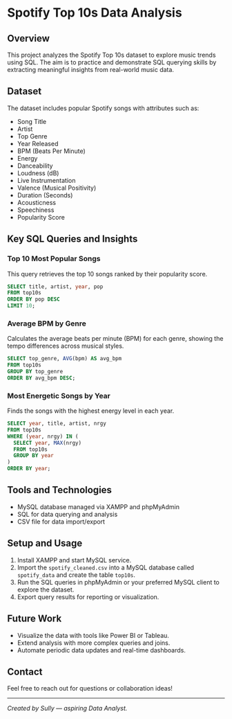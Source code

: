 
# Spotify Top 10s Data Analysis

## Overview  
This project analyzes the Spotify Top 10s dataset to explore music trends using SQL. The aim is to practice and demonstrate SQL querying skills by extracting meaningful insights from real-world music data.

## Dataset  
The dataset includes popular Spotify songs with attributes such as:  
- Song Title  
- Artist  
- Top Genre  
- Year Released  
- BPM (Beats Per Minute)  
- Energy  
- Danceability  
- Loudness (dB)  
- Live Instrumentation  
- Valence (Musical Positivity)  
- Duration (Seconds)  
- Acousticness  
- Speechiness  
- Popularity Score

## Key SQL Queries and Insights  

### Top 10 Most Popular Songs  
This query retrieves the top 10 songs ranked by their popularity score.

```sql
SELECT title, artist, year, pop
FROM top10s
ORDER BY pop DESC
LIMIT 10;
```

### Average BPM by Genre  
Calculates the average beats per minute (BPM) for each genre, showing the tempo differences across musical styles.

```sql
SELECT top_genre, AVG(bpm) AS avg_bpm
FROM top10s
GROUP BY top_genre
ORDER BY avg_bpm DESC;
```

### Most Energetic Songs by Year  
Finds the songs with the highest energy level in each year.

```sql
SELECT year, title, artist, nrgy
FROM top10s
WHERE (year, nrgy) IN (
  SELECT year, MAX(nrgy)
  FROM top10s
  GROUP BY year
)
ORDER BY year;
```

## Tools and Technologies  
- MySQL database managed via XAMPP and phpMyAdmin  
- SQL for data querying and analysis  
- CSV file for data import/export

## Setup and Usage  
1. Install XAMPP and start MySQL service.  
2. Import the `spotify_cleaned.csv` into a MySQL database called `spotify_data` and create the table `top10s`.  
3. Run the SQL queries in phpMyAdmin or your preferred MySQL client to explore the dataset.  
4. Export query results for reporting or visualization.

## Future Work  
- Visualize the data with tools like Power BI or Tableau.  
- Extend analysis with more complex queries and joins.  
- Automate periodic data updates and real-time dashboards.

## Contact  
Feel free to reach out for questions or collaboration ideas!

---

*Created by Sully — aspiring Data Analyst.*
